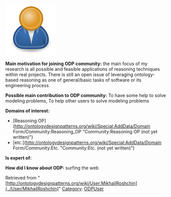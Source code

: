 [![Image:ODPUser.png](../images/a/a6/ODPUser.png)](../Image/ODPUser.png "Image:ODPUser.png")




  





__Main motivation for joining ODP community:__ the main focus of my research is all possible and feasible applications of reasoning techniques within real projects. There is still an open issue of leveraging ontology-based reasoning as one of general/basic tasks of software or its engineering process


__Possible main contribution to ODP community:__ To have some help to solve modeling problems, To help other users to solve modeling problems


__Domains of interest:__



* [Reasoning OP](http://ontologydesignpatterns.org/wiki/Special:AddData/Domain Form/Community:Reasoning_OP "Community:Reasoning OP (not yet written)")
* [etc.](http://ontologydesignpatterns.org/wiki/Special:AddData/Domain Form/Community:Etc. "Community:Etc. (not yet written)")


__Is expert of:__


  

__How did I know about ODP:__ surfing the web






Retrieved from "[http://ontologydesignpatterns.org/wiki/User:MikhailRoshchin](../User/MikhailRoshchin)"
 [Category](http://ontologydesignpatterns.org/wiki/Special:Categories "Special:Categories"): [ODPUser](../Category/ODPUser "Category:ODPUser")